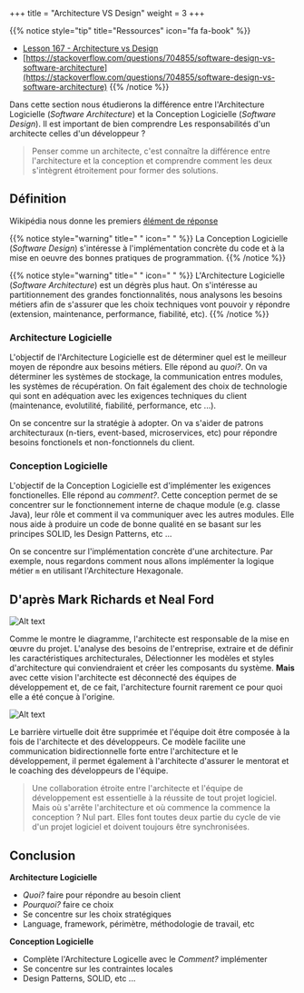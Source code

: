+++
title = "Architecture VS Design"
weight = 3
+++

{{% notice style="tip" title="Ressources" icon="fa fa-book" %}}
- [Lesson 167 - Architecture vs Design](https://youtu.be/0tEBv2kAuNY)
- [https://stackoverflow.com/questions/704855/software-design-vs-software-architecture](https://stackoverflow.com/questions/704855/software-design-vs-software-architecture)
{{% /notice %}} 


Dans cette section nous étudierons la différence entre l'Architecture Logicielle (*Software Architecture*) et la Conception Logicielle (*Software Design*).
Il est important  de bien comprendre Les responsabilités d'un architecte celles d'un développeur ? 

> Penser comme un architecte, c'est connaître la différence entre l'architecture et la conception et comprendre comment les deux s'intègrent étroitement pour former des solutions.

## Définition
Wikipédia nous donne les premiers [élément de réponse](https://en.wikipedia.org/wiki/Architecture_description_language#Architecture_vs._design)

{{% notice style="warning" title=" " icon=" " %}}
La Conception Logicielle (*Software Design*) s'intéresse à l'implémentation concrète du code et à la mise en oeuvre des bonnes pratiques de programmation.
{{% /notice %}}

{{% notice style="warning" title=" " icon=" " %}}
L'Architecture Logicielle (*Software Architecture*) est un dégrès plus haut. On s'intéresse au partitionnement des grandes fonctionnalités, nous analysons les besoins métiers afin de s'assurer que les choix techniques vont pouvoir y répondre (extension, maintenance, performance, fiabilité, etc).
{{% /notice %}}

### Architecture Logicielle
L'objectif de l'Architecture Logicielle est de déterminer quel est le meilleur moyen de répondre aux besoins métiers. Elle répond au *quoi?*. On va déterminer les systèmes de stockage, la communication entres modules, les systèmes de récupération. On fait également des choix de technologie qui sont en adéquation avec les exigences techniques du client (maintenance, evolutilité, fiabilité, performance, etc ...).

On se concentre sur la stratégie à adopter. On va s'aider de patrons architecturaux (n-tiers, event-based, microservices, etc) pour répondre besoins fonctionels et non-fonctionnels du client.

### Conception Logicielle
L'objectif de la Conception Logicielle est d'implémenter les exigences fonctionelles. Elle répond au *comment?*. Cette conception permet de se concentrer sur le fonctionnement interne de chaque module (e.g. classe Java), leur rôle et comment il va communiquer avec les autres modules. Elle nous aide à produire un code de bonne qualité en se basant sur les principes SOLID, les Design Patterns, etc ...

On se concentre sur l'implémentation concrète d'une architecture. Par exemple, nous regardons comment nous allons implémenter la logique métier `m` en utilisant l'Architecture Hexagonale.

## D'après Mark Richards et Neal Ford
![Alt text](../images/architecture_vs_design.png)

Comme le montre le diagramme, l'architecte est responsable de la mise en œuvre du projet. L'analyse des besoins de l'entreprise, extraire et de définir les caractéristiques  architecturales, Délectionner les modèles et styles d'architecture qui conviendraient et créer les composants du système. **Mais** avec cette vision l'architecte est déconnecté des équipes de développement et, de ce fait, l'architecture fournit rarement ce pour quoi elle a été conçue à l'origine. 

![Alt text](../images/architecture_vs_design2.png)

Le barrière virtuelle doit être supprimée et l'équipe doit être composée à la fois de l'architecte et des développeurs. Ce modèle facilite une communication bidirectionnelle forte entre l'architecture et le développement, il permet également à l'architecte d'assurer le mentorat et le coaching des développeurs de l'équipe.

>  Une collaboration étroite entre l'architecte et l'équipe de développement est essentielle à la réussite de tout projet logiciel. Mais où s'arrête l'architecture et où commence la
commence la conception ? Nul part. Elles font toutes deux partie du cycle de vie d'un projet logiciel et doivent toujours être synchronisées.

## Conclusion
**Architecture Logicielle**
- *Quoi?* faire pour répondre au besoin client
- *Pourquoi?* faire ce choix
- Se concentre sur les choix stratégiques
- Language, framework, périmètre, méthodologie de travail, etc 

**Conception Logicielle**
- Complète l'Architecture Logicelle avec le *Comment?* implémenter
- Se concentre sur les contraintes locales 
- Design Patterns, SOLID, etc ...
